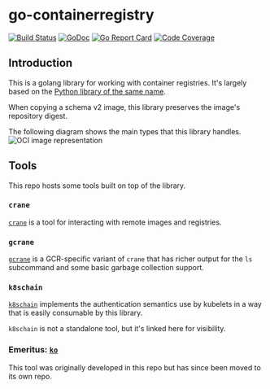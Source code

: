 # go-containerregistry

[![Build Status](https://travis-ci.org/google/go-containerregistry.svg?branch=master)](https://travis-ci.org/google/go-containerregistry)
[![GoDoc](https://godoc.org/github.com/google/go-containerregistry?status.svg)](https://godoc.org/github.com/google/go-containerregistry)
[![Go Report Card](https://goreportcard.com/badge/google/go-containerregistry)](https://goreportcard.com/report/google/go-containerregistry)
[![Code Coverage](https://codecov.io/gh/google/go-containerregistry/branch/master/graph/badge.svg)](https://codecov.io/gh/google/go-containerregistry)


## Introduction

This is a golang library for working with container registries.
It's largely based on the [Python library of the same name](https://github.com/google/containerregistry).

When copying a schema v2 image, this library preserves the image's repository digest.

The following diagram shows the main types that this library handles.
![OCI image representation](images/ociimage.jpeg)

## Tools

This repo hosts some tools built on top of the library.

### `crane`

[`crane`](cmd/crane/doc/crane.md) is a tool for interacting with remote images
and registries.

### `gcrane`

[`gcrane`](cmd/gcrane/README.md) is a GCR-specific variant of `crane` that has
richer output for the `ls` subcommand and some basic garbage collection support.

### `k8schain`

[`k8schain`](pkg/authn/k8schain/README.md) implements the authentication
semantics use by kubelets in a way that is easily consumable by this library.

`k8schain` is not a standalone tool, but it's linked here for visibility.

### Emeritus: [`ko`](https://github.com/google/ko)

This tool was originally developed in this repo but has since been moved to its
own repo.
